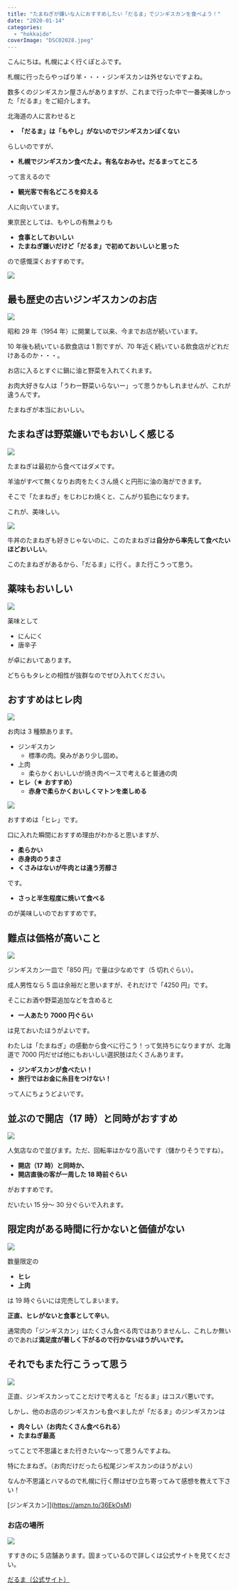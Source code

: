 ```yaml
---
title: "たまねぎが嫌いな人におすすめしたい「だるま」でジンギスカンを食べよう！"
date: "2020-01-14"
categories:
  - "hokkaido"
coverImage: "DSC02028.jpeg"
---
```


こんにちは。札幌によく行くぽとふです。

札幌に行ったらやっぱり羊・・・・ジンギスカンは外せないですよね。

数多くのジンギスカン屋さんがありますが、これまで行った中で一番美味しかった「だるま」をご紹介します。

北海道の人に言わせると

- **「だるま」は「もやし」がないのでジンギスカンぽくない**

らしいのですが、

- **札幌でジンギスカン食べたよ。有名なおみせ。だるまってところ**

って言えるので

- **観光客で有名どころを抑える**

人に向いています。

東京民としては、もやしの有無よりも

- **食事としておいしい**
- **たまねぎ嫌いだけど「だるま」で初めておいしいと思った**

ので感慨深くおすすめです。

![](images/DSC02028.jpeg)

## 最も歴史の古いジンギスカンのお店

![](images/DSC02025.jpeg)

昭和 29 年（1954 年）に開業して以来、今までお店が続いています。

10 年後も続いている飲食店は 1 割ですが、70 年近く続いている飲食店がどれだけあるのか・・・。

お店に入るとすぐに鍋に油と野菜を入れてくれます。

お肉大好きな人は「うわー野菜いらないー」って思うかもしれませんが、これが違うんです。

たまねぎが本当においしい。

## たまねぎは野菜嫌いでもおいしく感じる

![](images/DSC02036.jpeg)

たまねぎは最初から食べてはダメです。

羊油がすべて無くなりお肉をたくさん焼くと円形に油の海ができます。

そこで「たまねぎ」をじわじわ焼くと、こんがり狐色になります。

これが、美味しい。

![](images/DSC02032.jpeg)

牛丼のたまねぎも好きじゃないのに、このたまねぎは**自分から率先して食べたいほどおいしい**。

このたまねぎがあるから、「だるま」に行く。また行こうって思う。

## 薬味もおいしい

![](images/DSC02034.jpeg)

薬味として

- にんにく
- 唐辛子

が卓においてあります。

どちらもタレとの相性が抜群なのでぜひ入れてください。

## おすすめはヒレ肉

![](images/DSC02033.jpeg)

お肉は 3 種類あります。

- ジンギスカン
  - 標準の肉。臭みがあり少し固め。
- 上肉
  - 柔らかくおいしいが焼き肉ベースで考えると普通の肉
- **ヒレ（★ おすすめ）**
  - **赤身で柔らかくおいしくマトンを楽しめる**

![](images/DSC02038.jpeg)

おすすめは「ヒレ」です。

口に入れた瞬間におすすめ理由がわかると思いますが、

- **柔らかい**
- **赤身肉のうまさ**
- **くさみはないが牛肉とは違う芳醇さ**

です。

- **さっと半生程度に焼いて食べる**

のが美味しいのでおすすめです。

## 難点は価格が高いこと

![](images/DSC02024.jpeg)

ジンギスカン一皿で「850 円」で量は少なめです（5 切れぐらい）。

成人男性なら 5 皿は余裕だと思いますが、それだけで「4250 円」です。

そこにお酒や野菜追加などを含めると

- **一人あたり 7000 円ぐらい**

は見ておいたほうがよいです。

わたしは「たまねぎ」の感動から食べに行こう！って気持ちになりますが、北海道で 7000 円だせば他にもおいしい選択肢はたくさんあります。

- **ジンギスカンが食べたい！**
- **旅行ではお金に糸目をつけない！**

って人にちょうどよいです。

## 並ぶので開店（17 時）と同時がおすすめ

![](images/DSC02026.jpeg)

人気店なので並びます。ただ、回転率はかなり高いです（儲かりそうですね）。

- **開店（17 時）と同時か、**
- **開店直後の客が一周した 18 時前ぐらい**

がおすすめです。

だいたい 15 分～ 30 分ぐらいで入れます。

## 限定肉がある時間に行かないと価値がない

![](images/DSC02035.jpeg)

数量限定の

- **ヒレ**
- **上肉**

は 19 時ぐらいには完売してしまいます。

**正直、ヒレがないと食事として辛い**。

通常肉の「ジンギスカン」はたくさん食べる肉ではありませんし、これしか無いのであれば**満足度が著しく下がるので行かないほうがいいです。**

## それでもまた行こうって思う

![](images/DSC02030.jpeg)

正直、ジンギスカンってことだけで考えると「だるま」はコスパ悪いです。

しかし、他のお店のジンギスカンも食べましたが「だるま」のジンギスカンは

- **肉々しい（お肉たくさん食べられる）**
- **たまねぎ最高**

ってことで不思議とまた行きたいな～って思うんですよね。

特にたまねぎ。（お肉だけだったら松尾ジンギスカンのほうがよい）

なんか不思議とハマるので札幌に行く際はぜひ立ち寄ってみて感想を教えて下さい！

[ジンギスカン]](https://amzn.to/36EkOsM)

### お店の場所

![](images/IMG_8165.jpeg)

すすきのに 5 店舗あります。固まっているので詳しくは公式サイトを見てください。

[だるま（公式サイト）](http://best.miru-kuru.com/daruma/)
